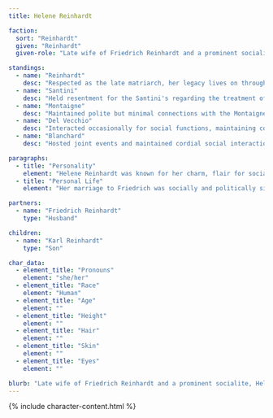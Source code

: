 ```yaml
---
title: Helene Reinhardt

faction:
  sort: "Reinhardt"
  given: "Reinhardt"
  given-role: "Late wife of Friedrich Reinhardt and a prominent socialite, Helene played a role in elevating the family's public presence during her lifetime."

standings:
  - name: "Reinhardt"
    desc: "Respected as the late matriarch, her legacy lives on through her only son, Karl."
  - name: "Santini"
    desc: "Held resentment for the Santini's regarding the treatment of her son's engagement to Francesca Santini, and how it was handled."
  - name: "Montaigne"
    desc: "Maintained polite but minimal connections with the Montaignes."
  - name: "Del Vecchio"
    desc: "Interacted occasionally for social functions, maintaining courteous relations."
  - name: "Blanchard"
    desc: "Hosted joint events and maintained cordial social interactions."

paragraphs:
  - title: "Personality"
    element: "Helene Reinhardt was known for her charm, flair for socializing, and ability to host memorable gatherings that bolstered the Reinhardt family's prestige."
  - title: "Personal Life"
    element: "Her marriage to Friedrich was socially and politically significant. She passed away twelve years ago, and her absence led Friedrich to remarry Nina shortly after her funeral."

partners:
  - name: "Friedrich Reinhardt"
    type: "Husband"

children:
  - name: "Karl Reinhardt"
    type: "Son"

char_data:
  - element_title: "Pronouns"
    element: "she/her"
  - element_title: "Race"
    element: "Human"
  - element_title: "Age"
    element: ""
  - element_title: "Height"
    element: ""
  - element_title: "Hair"
    element: ""
  - element_title: "Skin"
    element: ""
  - element_title: "Eyes"
    element: ""

blurb: "Late wife of Friedrich Reinhardt and a prominent socialite, Helene played a role in elevating the family's public presence during her lifetime."
---
```


{% include character-content.html %}